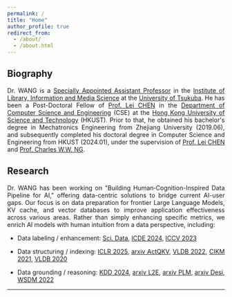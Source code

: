 ```yaml
---
permalink: /
title: "Home"
author_profile: true
redirect_from: 
  - /about/
  - /about.html
---
```


<style>
body {
  text-align: justify;
}
</style>

## Biography

Dr. WANG is a [Specially Appointed Assistant Professor] in the [Institute of Library, Information and Media Science] at the [University of Tsukuba]. He has been a Post-Doctoral Fellow of [Prof. Lei CHEN] in the [Department of Computer Science and Engineering] (CSE) at the [Hong Kong University of Science and Technology] (HKUST).  Prior to that, he obtained his bachelor's degree in Mechatronics Engineering from Zhejiang University (2019.06), and subsequently completed his doctoral degree in Computer Science and Engineering from HKUST (2024.01), under the supervision of [Prof. Lei CHEN] and [Prof. Charles W.W. NG]. 



## Research

Dr. WANG has been working on "Building Human‑Cognition-Inspired Data Pipeline for AI," offering data-centric solutions to bridge current AI-user gaps. Our focus is on data preparation for frontier Large Language Models, KV cache, and vector databases to improve application effectiveness across various areas. Rather than simply enhancing specific metrics, we enrich AI models with human intuition from a data perspective, including:

- Data labeling / enhancement: [Sci. Data], [ICDE 2024], [ICCV 2023]

- Data structuring / indexing: [ICLR 2025], [arxiv ActQKV], [VLDB 2022], [CIKM 2021], [VLDB 2020]

- Data grounding / reasoning: [KDD 2024], [arxiv L2E], [arxiv PLM], [arxiv Desi], [WSDM 2022]

----
[Specially Appointed Assistant Professor]: https://www.slis.tsukuba.ac.jp/grad/english/research/staff_e/principles-e/4216.html
[Institute of Library, Information and Media Science]: https://www.slis.tsukuba.ac.jp/grad/english/Introduction/dept-e.html
[University of Tsukuba]: https://www.tsukuba.ac.jp/en/
[Prof. Lei CHEN]: https://www.hkust-gz.edu.cn/people/lei-chen/
[Department of Computer Science and Engineering]: https://cse.hkust.edu.hk/
[Hong Kong University of Science and Technology]: https://hkust.edu.hk/
[Prof. Charles W.W. NG]: https://charles-ng.hkust.edu.hk/
[arxiv Desi]: https://arxiv.org/pdf/2408.06717  
[arxiv L2E]: https://arxiv.org/pdf/2503.23298
[arxiv ActQKV]: https://arxiv.org/pdf/2502.13542
[arxiv PLM]: https://arxiv.org/pdf/2503.12167
[ICLR 2025]: https://dominatorx.github.io/files/25ICLR-p.pdf
[KDD 2024]: https://dominatorx.github.io/files/24KDD-p.pdf
[ICDE 2024]: https://dominatorx.github.io/files/24ICDE-p.pdf
[Sci. Data]: https://www.nature.com/articles/s41597-025-05037-1
[ICCV 2023]: https://dominatorx.github.io/files/23ICCV-p.pdf
[WSDM 2022]: https://dominatorx.github.io/files/22WSDM-p.pdf
[VLDB 2022]: https://dominatorx.github.io/files/22VLDB-p.pdf
[CIKM 2021]: https://dominatorx.github.io/files/21CIKM-p.pdf
[VLDB 2020]: https://dominatorx.github.io/files/20VLDB-p.pdf
[CMS 2018]: https://dominatorx.github.io/files/18CMS-p.pdf
[MRE 2018]: https://dominatorx.github.io/files/18MRE-p.pdf
[AIP 2019]: https://dominatorx.github.io/files/19AIP-p.pdf

